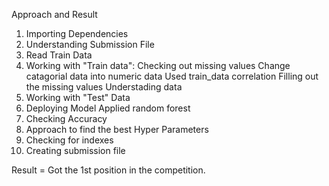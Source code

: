 Approach and Result


1. Importing Dependencies
2. Understanding Submission File
3.  Read Train Data
4. Working with "Train data": 
      Checking out missing values
      Change catagorial data into numeric data
      Used train_data correlation
      Filling out the missing values
      Understading data
5. Working with "Test" Data
6. Deploying Model
      Applied random forest
7. Checking Accuracy
8. Approach to find the best Hyper Parameters
9. Checking for indexes
10. Creating submission file

Result = Got the 1st position in the competition.
